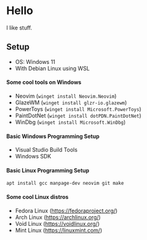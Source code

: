 # Hello

I like stuff.

## Setup

- OS: Windows 11
- With Debian Linux using WSL

#### Some cool tools on Windows
- Neovim (```winget install Neovim.Neovim```)
- GlazeWM (```winget install glzr-io.glazewm```)
- PowerToys (```winget install Microsoft.PowerToys```)
- PaintDotNet (```winget install dotPDN.PaintDotNet```)
- WinDbg (```winget install Microsoft.WinDbg```)

#### Basic Windows Programming Setup

- Visual Studio Build Tools
- Windows SDK

#### Basic Linux Programming Setup

```apt install gcc manpage-dev neovim git make```

#### Some cool Linux distros
- Fedora Linux (https://fedoraproject.org/)
- Arch Linux (https://archlinux.org/)
- Void Linux (https://voidlinux.org/)
- Mint Linux (https://linuxmint.com/)
